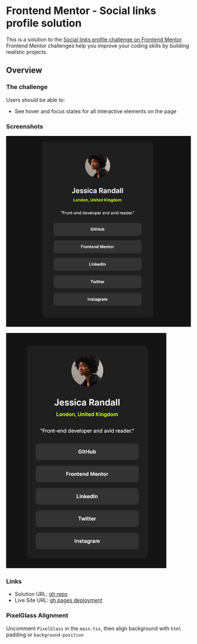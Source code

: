 # Frontend Mentor - Social links profile solution

This is a solution to the [Social links profile challenge on Frontend Mentor](https://www.frontendmentor.io/challenges/social-links-profile-UG32l9m6dQ). Frontend Mentor challenges help you improve your coding skills by building realistic projects.

## Overview

### The challenge

Users should be able to:

- See hover and focus states for all interactive elements on the page

### Screenshots

![desktop](./public/design/desktop-result.png)

![mobile](./public/design/mobile-result.png)

### Links

- Solution URL: [gh repo](https://github.com/ha308ing/fm_social-links-profile)
- Live Site URL: [gh pages deployment](https://ha308ing.github.io/fm_social-links-profile)

### PixelGlass Alignment

Uncomment `PixelGlass` in the `main.tsx`, then align background with `html` padding or `background-position`
